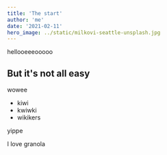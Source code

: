```yaml
---
title: 'The start'
author: 'me'
date: '2021-02-11'
hero_image: ../static/milkovi-seattle-unsplash.jpg
---
```


hellooeeeooooo

## But it's not all easy

wowee

- kiwi
- kwiwki
- wikikers

yippe

I love granola
